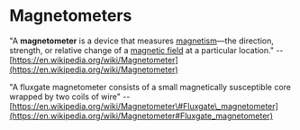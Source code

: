 # Magnetometers

"A **magnetometer** is a device that measures [magnetism](https://en.wikipedia.org/wiki/Magnetism)—the direction, strength, or relative change of a [magnetic field](https://en.wikipedia.org/wiki/Magnetic_field) at a particular location." -- [https://en.wikipedia.org/wiki/Magnetometer](https://en.wikipedia.org/wiki/Magnetometer)

"A fluxgate magnetometer consists of a small magnetically susceptible core wrapped by two coils of wire" -- [https://en.wikipedia.org/wiki/Magnetometer\#Fluxgate\_magnetometer](https://en.wikipedia.org/wiki/Magnetometer#Fluxgate_magnetometer)



